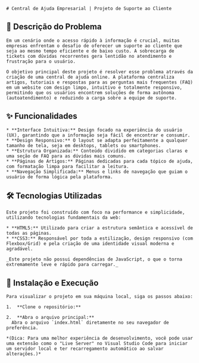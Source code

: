 
    # Central de Ajuda Empresarial | Projeto de Suporte ao Cliente

## 📜 Descrição do Problema

    Em um cenário onde o acesso rápido à informação é crucial, muitas empresas enfrentam o desafio de oferecer um suporte ao cliente que seja ao mesmo tempo eficiente e de baixo custo. A sobrecarga de tickets com dúvidas recorrentes gera lentidão no atendimento e frustração para o usuário.

    O objetivo principal deste projeto é resolver esse problema através da criação de uma central de ajuda online. A plataforma centraliza artigos, tutoriais e respostas para as perguntas mais frequentes (FAQ) em um website com design limpo, intuitivo e totalmente responsivo, permitindo que os usuários encontrem soluções de forma autônoma (autoatendimento) e reduzindo a carga sobre a equipe de suporte.

## ✨ Funcionalidades

    * **Interface Intuitiva:** Design focado na experiência do usuário (UX), garantindo que a informação seja fácil de encontrar e consumir.
    * **Design Responsivo:** O layout se adapta perfeitamente a qualquer tamanho de tela, seja em desktops, tablets ou smartphones.
    * **Estrutura Organizada:** Conteúdo dividido em categorias claras e uma seção de FAQ para as dúvidas mais comuns.
    * **Páginas de Artigos:** Páginas dedicadas para cada tópico de ajuda, com formatação limpa para facilitar a leitura.
    * **Navegação Simplificada:** Menus e links de navegação que guiam o usuário de forma lógica pela plataforma.

## 🛠️ Tecnologias Utilizadas

    Este projeto foi construído com foco na performance e simplicidade, utilizando tecnologias fundamentais da web:

    * **HTML5:** Utilizado para criar a estrutura semântica e acessível de todas as páginas.
    * **CSS3:** Responsável por toda a estilização, design responsivo (com Flexbox/Grid) e pela criação de uma identidade visual moderna e agradável.

    _Este projeto não possui dependências de JavaScript, o que o torna extremamente leve e rápido para carregar._

## 🚀 Instalação e Execução

    Para visualizar o projeto em sua máquina local, siga os passos abaixo:

    1.  **Clone o repositório:**

    2.  **Abra o arquivo principal:**
      Abra o arquivo `index.html` diretamente no seu navegador de preferência.

    *(Dica: Para uma melhor experiência de desenvolvimento, você pode usar uma extensão como o "Live Server" no Visual Studio Code para iniciar um servidor local e ter recarregamento automático ao salvar alterações.)*
